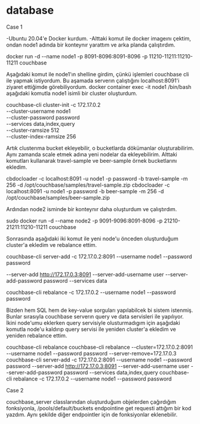 # database

Case 1

-Ubuntu 20.04'e Docker kurdum.
-Alttaki komut ile docker imageını çektim, ondan node1 adında bir konteynır yarattım ve arka planda çalıştırdım.

docker run -d --name node1 -p 8091-8096:8091-8096 -p 11210-11211:11210-11211 couchbase

Aşağıdaki komut ile node1'ın shelline girdim, çünkü işlemleri couchbase cli ile yapmak istiyordum. Bu aşamada serverın çalıştığını localhost:8091'i ziyaret ettiğimde görebiliyordum.
docker container exec -it node1 /bin/bash
aşağıdaki komutla node1 isimli bir cluster oluşturdum.

couchbase-cli cluster-init -c 172.17.0.2 \
--cluster-username node1 \
--cluster-password password \
--services data,index,query \
--cluster-ramsize 512 \
--cluster-index-ramsize 256

Artık clusterıma bucket ekleyebilir, o bucketlarda dökümanlar oluşturabilirim. Aynı zamanda scale etmek adına yeni nodelar da ekleyebilirim. Alttaki komutları kullanarak travel-sample ve beer-sample örnek bucketlarını ekledim.

cbdocloader -c localhost:8091 -u node1 -p password -b travel-sample -m 256 -d /opt/couchbase/samples/travel-sample.zip
cbdocloader -c localhost:8091 -u node1 -p password -b beer-sample -m 256 -d /opt/couchbase/samples/beer-sample.zip

Ardından node2 isminde bir konteynır daha oluşturdum ve çalıştırdım.

sudo docker run -d --name node2 -p 9091-9096:8091-8096 -p 21210-21211:11210-11211 couchbase

Sonrasında aşağıdaki iki komut ile yeni node'u önceden oluşturduğum cluster'a ekledim ve rebalance ettim.

couchbase-cli server-add -c 172.17.0.2:8091 --username node1 --password password

--server-add http://172.17.0.3:8091 --server-add-username user --server-add-password password --services data

couchbase-cli rebalance -c 172.17.0.2 --username node1 --password password

Bizden hem SQL hem de key-value sorguları yapılabilcek bi sistem istenmiş. Bunlar sırasıyla couchbase serverın query ve data servisleri ile yapılıyor. İkini node'umu eklerken query servisiyle olusturmadıgım için aşağıdaki komutla node'u kaldırıp query servisi ile yeniden cluster'a ekledim ve yeniden rebalance ettim. 

couchbase-cli rebalance
couchbase-cli rebalance --cluster=172.17.0.2:8091 --username node1 --password password --server-remove=172.17.0.3
couchbase-cli server-add -c 172.17.0.2:8091 --username node1 --password password --server-add http://172.17.0.3:8091 --server-add-username user --server-add-password password --services data,index,query
couchbase-cli rebalance -c 172.17.0.2 --username node1 --password password

Case 2

couchbase_server classlarından oluşturduğum objelerden çağırdığım fonksiyonla, /pools/default/buckets endpointine
get requesti attığım bir kod yazdım. Aynı şekilde diğer endpointler için de fonksiyonlar eklenebilir.
